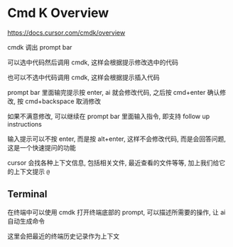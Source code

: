 # Cmd K Overview

https://docs.cursor.com/cmdk/overview

cmdk 调出 prompt bar

可以选中代码然后调用 cmdk, 这样会根据提示修改选中的代码

也可以不选中代码调用 cmdk, 这样会根据提示插入代码

prompt bar 里面输完提示按 enter, ai 就会修改代码, 之后按 cmd+enter 确认修改, 按 cmd+backspace 取消修改

如果不满意修改, 可以继续在 prompt bar 里面输入指令, 即支持 follow up instructions

输入提示可以不按 enter, 而是按 alt+enter, 这样不会修改代码, 而是会回答问题, 这是一个快速提问的功能

cursor 会找各种上下文信息, 包括相关文件, 最近查看的文件等等, 加上我们给它的上下文提示 `@`



## Terminal

在终端中可以使用 cmdk 打开终端底部的 prompt, 可以描述所需要的操作, 让 ai 自动生成命令

这里会把最近的终端历史记录作为上下文
